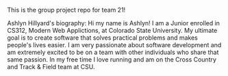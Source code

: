 This is the group project repo for team 21!

Ashlyn Hillyard's biography:
Hi my name is Ashlyn! I am a Junior enrolled in CS312, Modern Web Applictions, at Colorado State University. My ultimate goal is to create software that solves practical problems and makes people's lives easier. I am very passionate about software development and am extremely excited to be on a team with other individuals who share that same passion. In my free time I love running and am on the Cross Country and Track & Field team at CSU. 
